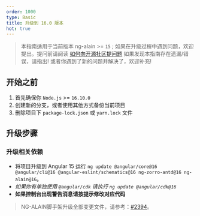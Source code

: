 ```yaml
---
order: 1000
type: Basic
title: 升级到 16.0 版本
hot: true
---
```


> 本指南适用于当前版本 ng-alain >= `15` ;
> 如果在升级过程中遇到问题，欢迎提出。提问前请阅读 [如何向开源社区提问题](https://github.com/seajs/seajs/issues/545)
> 如果发现本指南存在遗漏/错误，请指出!
> 或者你遇到了新的问题并解决了，欢迎补充!

## 开始之前

1. 首先确保你 `Node.js` >= `16.10.0`
2. 创建新的分支，或者使用其他方式备份当前项目
3. 删除项目下 `package-lock.json` 或 `yarn.lock` 文件

## 升级步骤

### 升级相关依赖

- 将项目升级到 Angular 15 运行 `ng update @angular/core@16 @angular/cli@16 @angular-eslint/schematics@16 ng-zorro-antd@16 ng-alain@16`。
- _如果你有单独使用 `@angular/cdk` 请执行 `ng update @angular/cdk@16`_
- **如果控制台出现警告消息请按提示修改对应代码**

> NG-ALAIN脚手架升级全部变更文件，请参考：[#2394](https://github.com/ng-alain/ng-alain/pull/2394/files)。
